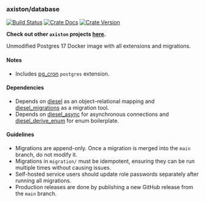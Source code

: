 ### axiston/database

[![Build Status][action-badge]][action-url]
[![Crate Docs][docs-badge]][docs-url]
[![Crate Version][crates-badge]][crates-url]

**Check out other `axiston` projects [here](https://github.com/axiston).**

[action-badge]: https://img.shields.io/github/actions/workflow/status/axiston/database/build.yaml?branch=main&label=build&logo=github&style=flat-square
[action-url]: https://github.com/axiston/database/actions/workflows/build.yaml
[crates-badge]: https://img.shields.io/crates/v/axiston-database-connect.svg?logo=rust&style=flat-square
[crates-url]: https://crates.io/crates/axiston-database-connect
[docs-badge]: https://img.shields.io/docsrs/axiston-database-connect?logo=Docs.rs&style=flat-square
[docs-url]: http://docs.rs/axiston-database-connect

Unmodified Postgres 17 Docker image with all extensions and migrations.

#### Notes

- Includes [pg_cron][pg_cron] `postgres` extension.

#### Dependencies

- Depends on [diesel][diesel] as an object–relational mapping and
  [diesel_migrations][diesel_migrations] as a migration tool.
- Depends on [diesel_async][diesel_async] for asynchronous connections and
  [diesel_derive_enum][diesel_derive_enum] for enum boilerplate.

[pg_cron]: https://github.com/citusdata/pg_cron
[diesel]: https://crates.io/crates/diesel
[diesel_migrations]: https://crates.io/crates/diesel_migrations
[diesel_async]: https://crates.io/crates/diesel-async/
[diesel_derive_enum]: https://crates.io/crates/diesel-derive-enum

#### Guidelines

- Migrations are append-only. Once a migration is merged into the `main` branch,
  do not modify it.
- Migrations in `migration/` must be idempotent, ensuring they can be run
  multiple times without causing issues.
- Self-hosted service users should update role passwords separately after
  running all migrations.
- Production releases are done by publishing a new GitHub release from the
  `main` branch.
